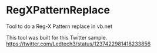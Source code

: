 # RegXPatternReplace
Tool to do a Reg-X Pattern replace in vb.net

This tool was built for this Twitter sample.
https://twitter.com/Ledtech3/status/1237422981418233856
